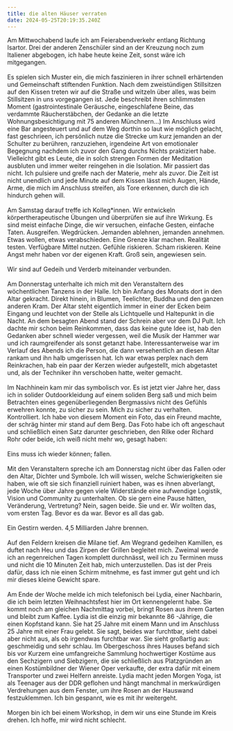 ```yaml
---
title: die alten Häuser verraten
date: 2024-05-25T20:19:35.240Z
---
```

Am Mittwochabend laufe ich am Feierabendverkehr entlang Richtung Isartor. Drei der anderen Zenschüler sind an der Kreuzung noch zum Italiener abgebogen, ich habe heute keine Zeit, sonst wäre ich mitgegangen.\
\
Es spielen sich Muster ein, die mich faszinieren in ihrer schnell erhärtenden und Gemeinschaft stiftenden Funktion. Nach dem zweistündigen Stillsitzen auf den Kissen treten wir auf die Straße und witzeln über alles, was beim Stillsitzen in uns vorgegangen ist. Jede beschreibt ihren schlimmsten Moment (gastrointestinale Geräusche, eingeschlafene Beine, das verdammte Räucherstäbchen, der Gedanke an die letzte Wohnungsbesichtigung mit 75 anderen Münchnern...) Im Anschluss wird eine Bar angesteuert und auf dem Weg dorthin so laut wie möglich gelacht, fast geschrieen, ich persönlich nutze die Strecke um kurz jemanden an der Schulter zu berühren, ranzuziehen, irgendeine Art von emotionaler Begegnung nachdem ich zuvor den Gang durchs Nichts praktiziert habe. Vielleicht gibt es Leute, die in solch strengen Formen der Meditation ausbluten und immer weiter reingehen in die Isolation. Mir passiert das nicht. Ich pulsiere und greife nach der Materie, mehr als zuvor. Die Zeit ist nicht unendlich und jede Minute auf dem Kissen lässt mich Augen, Hände, Arme, die mich im Anschluss streifen, als Tore erkennen, durch die ich hindurch gehen will.\
\
Am Samstag darauf treffe ich Kolleg*innen. Wir entwickeln körpertherapeutische Übungen und überprüfen sie auf ihre Wirkung. Es sind meist einfache Dinge, die wir versuchen, einfache Gesten, einfache Taten. Ausgreifen. Wegdrücken. Jemanden ablehnen, jemanden annehmen. Etwas wollen, etwas verabschieden. Eine Grenze klar machen. Realität testen. Verfügbare Mittel nutzen. Gefühle riskieren. Scham riskieren. Keine Angst mehr haben vor der eigenen Kraft. Groß sein, angewiesen sein.\
\
Wir sind auf Gedeih und Verderb miteinander verbunden.\
\
Am Donnerstag unterhalte ich mich mit den Veranstaltern des wöchentlichen Tanzens in der Halle. Ich bin Anfang des Monats dort in den Altar gekracht. Direkt hinein, in Blumen, Teelichter, Buddha und den ganzen anderen Kram. Der Altar steht eigentlich immer in einer der Ecken beim Eingang und leuchtet von der Stelle als Lichtquelle und Haltepunkt in die Nacht. An dem besagten Abend stand der Schrein aber vor dem DJ Pult. Ich dachte mir schon beim Reinkommen, dass das keine gute Idee ist, hab den Gedanken aber schnell wieder vergessen, weil die Musik der Hammer war und ich raumgreifender als sonst getanzt habe. Interessanterweise war im Verlauf des Abends ich die Person, die dann versehentlich an diesen Altar rankam und ihn halb umgerissen hat. Ich war etwas perplex nach dem Reinkrachen, hab ein paar der Kerzen wieder aufgestellt, mich abgetastet und, als der Techniker ihn verschoben hatte, weiter gemacht.\
\
Im Nachhinein kam mir das symbolisch vor. Es ist jetzt vier Jahre her, dass ich in solider Outdoorkleidung auf einem soliden Berg saß und mich beim Betrachten eines gegenüberliegenden Bergmassivs nicht des Gefühls erwehren konnte, zu sicher zu sein. Mich zu sicher zu verhalten. Kontrolliert. Ich habe von diesem Moment ein Foto, das ein Freund machte, der schräg hinter mir stand auf dem Berg. Das Foto habe ich oft angeschaut und schließlich einen Satz darunter geschrieben, den Rilke oder Richard Rohr oder beide, ich weiß nicht mehr wo, gesagt haben:\
\
Eins muss ich wieder können; fallen.\
\
Mit den Veranstaltern spreche ich am Donnerstag nicht über das Fallen oder den Altar, Dichter und Symbole. Ich will wissen, welche Schwierigkeiten sie haben, wie oft sie sich finanziell ruiniert haben, was es ihnen abverlangt, jede Woche über Jahre gegen viele Widerstände eine aufwendige Logistik, Vision und Community zu unterhalten. Ob sie gern eine Pause hätten, Veränderung, Vertretung? Nein, sagen beide. Sie und er. Wir wollten das, vom ersten Tag. Bevor es da war. Bevor es all das gab.\
\
Ein Gestirn werden. 4,5 Milliarden Jahre brennen.\
\
Auf den Feldern kreisen die Milane tief. Am Wegrand gedeihen Kamillen, es duftet nach Heu und das Zirpen der Grillen begleitet mich. Zweimal werde ich an regenreichen Tagen komplett durchnässt, weil ich zu Terminen muss und nicht die 10 Minuten Zeit hab, mich unterzustellen. Das ist der Preis dafür, dass ich nie einen Schirm mitnehme, es fast immer gut geht und ich mir dieses kleine Gewicht spare.\
\
Am Ende der Woche melde ich mich telefonisch bei Lydia, einer Nachbarin, die ich beim letzten Weihnachtsfest hier im Ort kennengelernt habe. Sie kommt noch am gleichen Nachmittag vorbei, bringt Rosen aus ihrem Garten und bleibt zum Kaffee. Lydia ist die einzig mir bekannte 86 -Jährige, die einen Kopfstand kann. Sie hat 25 Jahre mit einem Mann und im Anschluss 25 Jahre mit einer Frau gelebt. Sie sagt, beides war furchtbar, sieht dabei aber nicht aus, als ob irgendwas furchtbar war. Sie sieht großartig aus: geschmeidig und sehr schlau. Im Obergeschoss ihres Hauses befand sich bis vor Kurzem eine umfangreiche Sammlung hochwertiger Kostüme aus den Sechzigern und Siebzigern, die sie schließlich aus Platzgründen an einen Kostümbildner der Wiener Oper verkaufte, der extra dafür mit einem Transporter und zwei Helfern anreiste. Lydia macht jeden Morgen Yoga, ist als Teenager aus der DDR geflohen und hängt manchmal in merkwürdigen Verdrehungen aus dem Fenster, um ihre Rosen an der Hauswand festzuklemmen. Ich bin gespannt, wie es mit ihr weitergeht.\
\
Morgen bin ich bei einem Workshop, in dem wir uns eine Stunde im Kreis drehen. Ich hoffe, mir wird nicht schlecht.